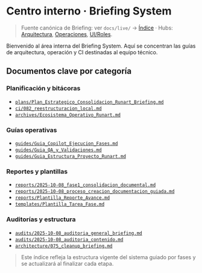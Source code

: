 # Centro interno · Briefing System

<!-- canonical-crosslink: pr-01 -->
> Fuente canónica de Briefing: ver `docs/live/` → [Índice](../../../../../docs/live/index.md) · Hubs: [Arquitectura](../../../../../docs/live/architecture/index.md), [Operaciones](../../../../../docs/live/operations/index.md), [UI/Roles](../../../../../docs/live/ui_roles/index.md).

Bienvenido al área interna del Briefing System. Aquí se concentran las guías de arquitectura, operación y CI destinadas al equipo técnico.

## Documentos clave por categoría

### Planificación y bitácoras
- [`plans/Plan_Estrategico_Consolidacion_Runart_Briefing.md`](./plans/Plan_Estrategico_Consolidacion_Runart_Briefing.md)
- [`ci/082_reestructuracion_local.md`](./ci/082_reestructuracion_local.md)
- [`archives/Ecosistema_Operativo_Runart.md`](./archives/Ecosistema_Operativo_Runart.md)

### Guías operativas
- [`guides/Guia_Copilot_Ejecucion_Fases.md`](./guides/Guia_Copilot_Ejecucion_Fases.md)
- [`guides/Guia_QA_y_Validaciones.md`](./guides/Guia_QA_y_Validaciones.md)
- [`guides/Guia_Estructura_Proyecto_Runart.md`](./guides/Guia_Estructura_Proyecto_Runart.md)

### Reportes y plantillas
- [`reports/2025-10-08_fase1_consolidacion_documental.md`](./reports/2025-10-08_fase1_consolidacion_documental.md)
- [`reports/2025-10-08_proceso_creacion_documentacion_guiada.md`](./reports/2025-10-08_proceso_creacion_documentacion_guiada.md)
- [`reports/Plantilla_Reporte_Avance.md`](./reports/Plantilla_Reporte_Avance.md)
- [`templates/Plantilla_Tarea_Fase.md`](./templates/Plantilla_Tarea_Fase.md)

### Auditorías y estructura
- [`audits/2025-10-08_auditoria_general_briefing.md`](./audits/2025-10-08_auditoria_general_briefing.md)
- [`audits/2025-10-08_auditoria_contenido.md`](./audits/2025-10-08_auditoria_contenido.md)
- [`architecture/075_cleanup_briefing.md`](./architecture/075_cleanup_briefing.md)

> Este índice refleja la estructura vigente del sistema guiado por fases y se actualizará al finalizar cada etapa.
